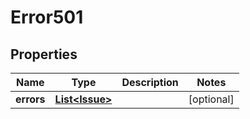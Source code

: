 

# Error501


## Properties

| Name | Type | Description | Notes |
|------------ | ------------- | ------------- | -------------|
|**errors** | [**List&lt;Issue&gt;**](Issue.md) |  |  [optional] |



